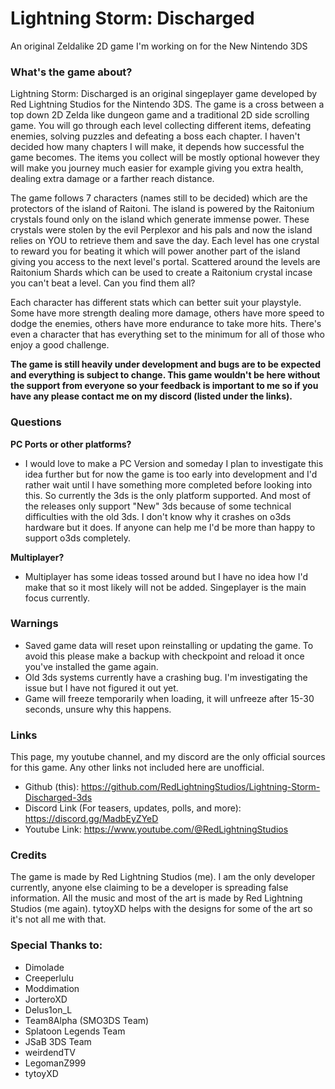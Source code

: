 # Lightning Storm: Discharged
An original Zeldalike 2D game I'm working on for the New Nintendo 3DS

### What's the game about?

Lightning Storm: Discharged is an original singeplayer game developed by Red Lightning Studios for the Nintendo 3DS. The game is a cross between a top down 2D Zelda like dungeon game and a traditional 2D side scrolling game. You will go through each level collecting different items, defeating enemies, solving puzzles and defeating a boss each chapter. I haven't decided how many chapters I will make, it depends how successful the game becomes. The items you collect will be mostly optional however they will make you journey much easier for example giving you extra health, dealing extra damage or a farther reach distance.

The game follows 7 characters (names still to be decided) which are the protectors of the island of Raitoni. The island is powered by the Raitonium crystals found only on the island which generate immense power. These crystals were stolen by the evil Perplexor and his pals and now the island relies on YOU to retrieve them and save the day. Each level has one crystal to reward you for beating it which will power another part of the island giving you access to the next level's portal. Scattered around the levels are Raitonium Shards which can be used to create a Raitonium crystal incase you can't beat a level. Can you find them all?

Each character has different stats which can better suit your playstyle. Some have more strength dealing more damage, others have more speed to dodge the enemies, others have more endurance to take more hits. There's even a character that has everything set to the minimum for all of those who enjoy a good challenge.

**The game is still heavily under development and bugs are to be expected and everything is subject to change. This game wouldn't be here without the support from everyone so your feedback is important to me so if you have any please contact me on my discord (listed under the links).**

### Questions

**PC Ports or other platforms?**
- I would love to make a PC Version and someday I plan to investigate this idea further but for now the game is too early into development and I'd rather wait until I have something more completed before looking into this. So currently the 3ds is the only platform supported. And most of the releases only support "New" 3ds because of some technical difficulties with the old 3ds. I don't know why it crashes on o3ds hardware but it does. If anyone can help me I'd be more than happy to support o3ds completely.

**Multiplayer?**
- Multiplayer has some ideas tossed around but I have no idea how I'd make that so it most likely will not be added. Singeplayer is the main focus currently.

### Warnings
- Saved game data will reset upon reinstalling or updating the game. To avoid this please make a backup with checkpoint and reload it once you've installed the game again.
- Old 3ds systems currently have a crashing bug. I'm investigating the issue but I have not figured it out yet.
- Game will freeze temporarily when loading, it will unfreeze after 15-30 seconds, unsure why this happens.

### Links

This page, my youtube channel, and my discord are the only official sources for this game. Any other links not included here are unofficial.

- Github (this): https://github.com/RedLightningStudios/Lightning-Storm-Discharged-3ds
- Discord Link (For teasers, updates, polls, and more): https://discord.gg/MadbEyZYeD
- Youtube Link: https://www.youtube.com/@RedLightningStudios

### Credits

The game is made by Red Lightning Studios (me). I am the only developer currently, anyone else claiming to be a developer is spreading false information.
All the music and most of the art is made by Red Lightning Studios (me again). tytoyXD helps with the designs for some of the art so it's not all me with that.

### Special Thanks to:
- Dimolade
- Creeperlulu
- Moddimation
- JorteroXD
- Delus1on_L
- Team8Alpha (SMO3DS Team)
- Splatoon Legends Team
- JSaB 3DS Team
- weirdendTV
- LegomanZ999
- tytoyXD
